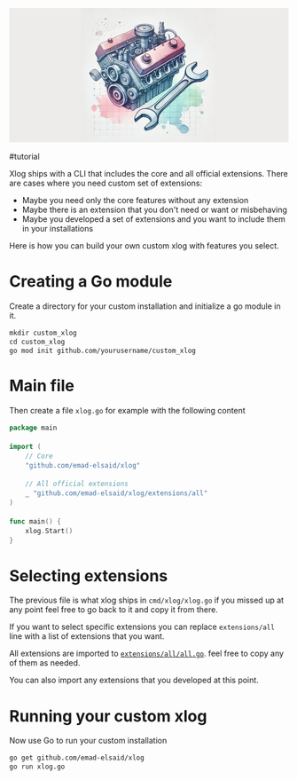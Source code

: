 ![](/docs/public/custom.png)

#tutorial

Xlog ships with a CLI that includes the core and all official extensions. There are cases where you need custom set of extensions:

* Maybe you need only the core features without any extension
* Maybe there is an extension that you don't need or want or misbehaving
* Maybe you developed a set of extensions and you want to include them in your installations

Here is how you can build your own custom xlog with features you select.

# Creating a Go module

Create a directory for your custom installation and initialize a go module in it.

```shell
mkdir custom_xlog
cd custom_xlog
go mod init github.com/yourusername/custom_xlog
```

# Main file

Then create a file `xlog.go` for example with the following content

```go
package main

import (
	// Core
	"github.com/emad-elsaid/xlog"

	// All official extensions
	_ "github.com/emad-elsaid/xlog/extensions/all"
)

func main() {
	xlog.Start()
}
```

# Selecting extensions

The previous file is what xlog ships in `cmd/xlog/xlog.go` if you missed up at any point feel free to go back to it and copy it from there. 

If you want to select specific extensions you can replace `extensions/all` line with a list of extensions that you want.

All extensions are imported to [`extensions/all/all.go`](https://github.com/emad-elsaid/xlog/blob/master/extensions/all/all.go). feel free to copy any of them as needed.

You can also import any extensions that you developed at this point.

# Running your custom xlog

Now use Go to run your custom installation 

```shell
go get github.com/emad-elsaid/xlog
go run xlog.go
```

